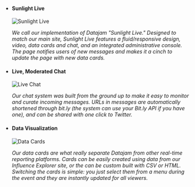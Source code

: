 
- #### Sunlight Live
    ![Sunlight Live](/img/img_fullSite.jpg)

    _We call our implementation of Datajam "Sunlight Live." Designed to match our main site, Sunlight Live features a fluid/responsive design, video, data cards and chat, and an integrated administrative console. The page notifies users of new messages and makes it a cinch to update the page with new data cards._

- #### Live, Moderated Chat
    ![Live Chat](/img/img_liveChat.jpg)

    _Our chat system was built from the ground up to make it easy to monitor and curate incoming messages. URLs in messages are automatically shortened through bit.ly (the system can use your Bit.ly API if you have one), and can be shared with one click to Twitter._

- #### Data Visualization
    ![Data Cards](/img/img_dataCards.jpg)

    _Our data cards are what really separate Datajam from other real-time reporting platforms. Cards can be easily created using data from our Influence Explorer site, or the can be custom built with CSV or HTML. Switching the cards is simple: you just select them from a menu during the event and they are instantly updated for all viewers._
